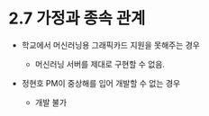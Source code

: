 # 2.7 가정과 종속 관계

- 학교에서 머신러닝용 그래픽카드 지원을 못해주는 경우
  - 머신러닝 서버를 제대로 구현할 수 없음.

- 정현호 PM이 중상해를 입어 개발할 수 없는 경우
  - 개발 불가
